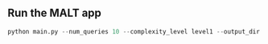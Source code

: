 ## Run the MALT app
```python
python main.py --num_queries 10 --complexity_level level1 --output_dir logs/llm_agents --output_file gpt4o.jsonl --dynamic_benchmark_path data/benchmark_malt.jsonl
```